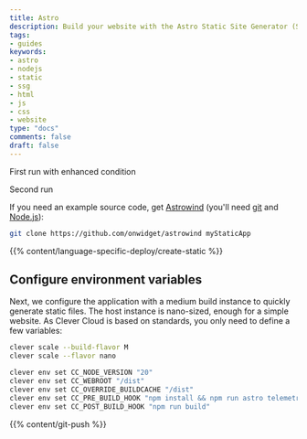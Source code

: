 ```yaml
---
title: Astro
description: Build your website with the Astro Static Site Generator (SSG) and host it on Clever Cloud. No dedicated runner needed.
tags:
- guides
keywords:
- astro 
- nodejs
- static
- ssg
- html
- js
- css
- website
type: "docs"
comments: false
draft: false
---
```


First run with enhanced condition

Second run

If you need an example source code, get [Astrowind](https://github.com/onwidget/astrowind) (you'll need [git](https://git-scm.com/book/en/v2/Getting-Started-Installing-Git) and [Node.js](https://nodejs.org/en/learn/getting-started/how-to-install-nodejs)):
```bash
git clone https://github.com/onwidget/astrowind myStaticApp
```

{{% content/language-specific-deploy/create-static %}}

## Configure environment variables

Next, we configure the application with a medium build instance to quickly generate static files. The host instance is nano-sized, enough for a simple website. As Clever Cloud is based on standards, you only need to define a few variables:

```bash
clever scale --build-flavor M
clever scale --flavor nano

clever env set CC_NODE_VERSION "20"
clever env set CC_WEBROOT "/dist"
clever env set CC_OVERRIDE_BUILDCACHE "/dist"
clever env set CC_PRE_BUILD_HOOK "npm install && npm run astro telemetry disable"
clever env set CC_POST_BUILD_HOOK "npm run build"
```

{{% content/git-push %}}
